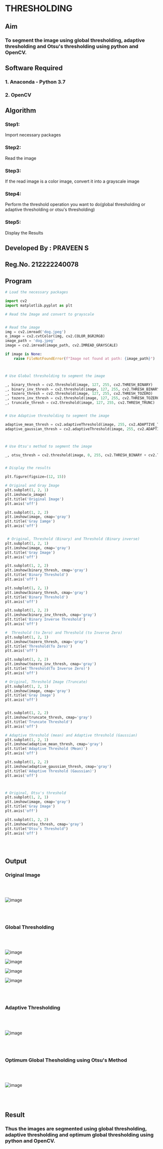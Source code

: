 # THRESHOLDING
## Aim

### To segment the image using global thresholding, adaptive thresholding and Otsu's thresholding using python and OpenCV.

## Software Required
### 1. Anaconda - Python 3.7
### 2. OpenCV

## Algorithm

### Step1:

Import necessary packages



### Step2:

Read the image


### Step3:

If the read image is a color image, convert it into a grayscale image



### Step4:

Perform the threshold operation you want to do(global thresholding or adaptive thresholding or otsu's thresholding)



### Step5:

Display the Results

## Developed By : PRAVEEN S

## Reg.No. 212222240078

## Program

```python
# Load the necessary packages

import cv2
import matplotlib.pyplot as plt

# Read the Image and convert to grayscale


# Read the image
img = cv2.imread('dog.jpeg')
o_image = cv2.cvtColor(img, cv2.COLOR_BGR2RGB)
image_path = 'dog.jpeg'
image = cv2.imread(image_path, cv2.IMREAD_GRAYSCALE)

if image is None:
    raise FileNotFoundError(f"Image not found at path: {image_path}")



# Use Global thresholding to segment the image

_, binary_thresh = cv2.threshold(image, 127, 255, cv2.THRESH_BINARY)
_, binary_inv_thresh = cv2.threshold(image, 127, 255, cv2.THRESH_BINARY_INV)
_, tozero_thresh = cv2.threshold(image, 127, 255, cv2.THRESH_TOZERO)
_, tozero_inv_thresh = cv2.threshold(image, 127, 255, cv2.THRESH_TOZERO_INV)
_, truncate_thresh = cv2.threshold(image, 127, 255, cv2.THRESH_TRUNC)


# Use Adaptive thresholding to segment the image

adaptive_mean_thresh = cv2.adaptiveThreshold(image, 255, cv2.ADAPTIVE_THRESH_MEAN_C, cv2.THRESH_BINARY, 11, 2)
adaptive_gaussian_thresh = cv2.adaptiveThreshold(image, 255, cv2.ADAPTIVE_THRESH_GAUSSIAN_C, cv2.THRESH_BINARY, 11, 2)



# Use Otsu's method to segment the image 

_, otsu_thresh = cv2.threshold(image, 0, 255, cv2.THRESH_BINARY + cv2.THRESH_OTSU)


# Display the results

plt.figure(figsize=(12, 15))

# Original and Gray Image
plt.subplot(1, 2, 1)
plt.imshow(o_image)
plt.title('Original Image')
plt.axis('off')

plt.subplot(1, 2, 2)
plt.imshow(image, cmap='gray')
plt.title('Gray Iamge')
plt.axis('off')


 # Original, Threshold (Binary) and Threshold (Binary inverse)
plt.subplot(1, 2, 1)
plt.imshow(image, cmap='gray')
plt.title('Gray Image')
plt.axis('off')

plt.subplot(1, 2, 2)
plt.imshow(binary_thresh, cmap='gray')
plt.title('Binary Threshold')
plt.axis('off')

plt.subplot(1, 2, 1)
plt.imshow(binary_thresh, cmap='gray')
plt.title('Binary Threshold')
plt.axis('off')

plt.subplot(1, 2, 2)
plt.imshow(binary_inv_thresh, cmap='gray')
plt.title('Binary Inverse Threshold')
plt.axis('off')

#  Threshold (to Zero) and Threshold (to Inverse Zero)
plt.subplot(1, 2, 1)
plt.imshow(tozero_thresh, cmap='gray')
plt.title('Threshold(To Zero)')
plt.axis('off')

plt.subplot(1, 2, 2)
plt.imshow(tozero_inv_thresh, cmap='gray')
plt.title('Threshold(To Inverse Zero)')
plt.axis('off')

# Original, Threshold Image (Truncate)
plt.subplot(1, 2, 1)
plt.imshow(image, cmap='gray')
plt.title('Gray Image')
plt.axis('off')


plt.subplot(1, 2, 2)
plt.imshow(truncate_thresh, cmap='gray')
plt.title('Truncate Threshold')
plt.axis('off')

# Adaptive threshold (mean) and Adaptive threshold (Gaussian)
plt.subplot(1, 2, 1)
plt.imshow(adaptive_mean_thresh, cmap='gray')
plt.title('Adaptive Threshold (Mean)')
plt.axis('off')

plt.subplot(1, 2, 2)
plt.imshow(adaptive_gaussian_thresh, cmap='gray')
plt.title('Adaptive Threshold (Gaussian)')
plt.axis('off')



# Original, Otsu's threshold
plt.subplot(1, 2, 1)
plt.imshow(image, cmap='gray')
plt.title('Gray Image')
plt.axis('off')

plt.subplot(1, 2, 2)
plt.imshow(otsu_thresh, cmap='gray')
plt.title("Otsu's Threshold")
plt.axis('off')





```
## Output

### Original Image
<br>
<br>

![image](https://github.com/Praveen0500/THRESHOLDING-/assets/120218611/845b3758-ca8b-4208-8f5a-4f830b6070e6)

<br>
<br>

### Global Thresholding
<br>
<br>

![image](https://github.com/Praveen0500/THRESHOLDING-/assets/120218611/12ab9cb6-ef0c-4b41-b933-53db63048a01)

![image](https://github.com/Praveen0500/THRESHOLDING-/assets/120218611/c6397714-93c7-485a-b7e8-d4bb039df029)

![image](https://github.com/Praveen0500/THRESHOLDING-/assets/120218611/35f8b5e6-afe9-4085-abf9-7e813ff296b9)

![image](https://github.com/Praveen0500/THRESHOLDING-/assets/120218611/ab6eead4-a904-4a43-a894-44dad8b25bdc)



<br>
<br>

### Adaptive Thresholding
<br>
<br>

![image](https://github.com/Praveen0500/THRESHOLDING-/assets/120218611/3565689d-cf18-467f-816e-573866767a7a)



<br>
<br>

### Optimum Global Thesholding using Otsu's Method
<br>
<br>

![image](https://github.com/Praveen0500/THRESHOLDING-/assets/120218611/0479875a-d45d-47ba-a17e-ce658891e3f6)


<br>
<br>


## Result
### Thus the images are segmented using global thresholding, adaptive thresholding and optimum global thresholding using python and OpenCV.
